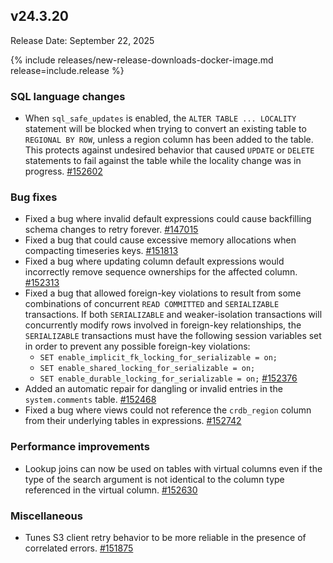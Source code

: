 ## v24.3.20

Release Date: September 22, 2025

{% include releases/new-release-downloads-docker-image.md release=include.release %}

<h3 id="v24-3-20-sql-language-changes">SQL language changes</h3>

- When `sql_safe_updates` is enabled, the `ALTER TABLE ... LOCALITY` statement will be blocked when trying to convert an existing table to `REGIONAL BY ROW`, unless a region column has been added to the table. This protects against undesired behavior that caused `UPDATE` or `DELETE` statements to fail against the table while the locality change was in progress. [#152602][#152602]

<h3 id="v24-3-20-bug-fixes">Bug fixes</h3>

- Fixed a bug where invalid default expressions could cause backfilling schema changes to retry forever. [#147015][#147015]
- Fixed a bug that could cause excessive memory allocations when compacting timeseries keys. [#151813][#151813]
- Fixed a bug where updating column default expressions would incorrectly remove sequence ownerships for the affected column. [#152313][#152313]
- Fixed a bug that allowed foreign-key violations to result from some combinations of concurrent `READ COMMITTED` and `SERIALIZABLE` transactions. If both `SERIALIZABLE` and weaker-isolation transactions will concurrently modify rows involved in foreign-key relationships, the `SERIALIZABLE` transactions must have the following session variables set in order to prevent any possible foreign-key violations: 
  - `SET enable_implicit_fk_locking_for_serializable = on;`
  - `SET enable_shared_locking_for_serializable = on;`
  - `SET enable_durable_locking_for_serializable = on;` [#152376][#152376]
- Added an automatic repair for dangling or invalid entries in the `system.comments` table. [#152468][#152468]
- Fixed a bug where views could not reference the `crdb_region` column from their underlying tables in expressions. [#152742][#152742]

<h3 id="v24-3-20-performance-improvements">Performance improvements</h3>

- Lookup joins can now be used on tables with virtual columns even if the type of the search argument is not identical to the column type referenced in the virtual column. [#152630][#152630]

<h3 id="v24-3-20-miscellaneous">Miscellaneous</h3>

- Tunes S3 client retry behavior to be more reliable in the
  presence of correlated errors. [#151875][#151875]


[#152742]: https://github.com/cockroachdb/cockroach/pull/152742
[#152630]: https://github.com/cockroachdb/cockroach/pull/152630
[#152602]: https://github.com/cockroachdb/cockroach/pull/152602
[#152313]: https://github.com/cockroachdb/cockroach/pull/152313
[#152376]: https://github.com/cockroachdb/cockroach/pull/152376
[#152468]: https://github.com/cockroachdb/cockroach/pull/152468
[#151875]: https://github.com/cockroachdb/cockroach/pull/151875
[#147015]: https://github.com/cockroachdb/cockroach/pull/147015
[#151813]: https://github.com/cockroachdb/cockroach/pull/151813
